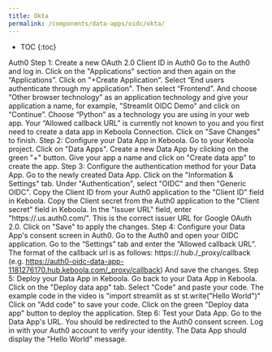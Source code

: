 ```yaml
---
title: Okta
permalink: /components/data-apps/oidc/okta/
---
```


* TOC
{:toc}

Auth0
Step 1: Create a new OAuth 2.0 Client ID in Auth0
Go to the Auth0 and log in.
Click on the "Applications" section and then again on the “Applications”.
Click on "+Create Application".
Select “End users authenticate through my application".
Then select “Frontend”.
And choose “Other browser technology” as an application technology and give your application a name, for example, "Streamlit OIDC Demo" and click on “Continue”.
Choose “Python” as a technology you are using in your web app.
Your “Allowed callback URL” is currently not known to you and you first need to create a data app in Keboola Connection.
Click on "Save Changes" to finish.
Step 2: Configure your Data App in Keboola.
Go to your Keboola project.
Click on "Data Apps".
Create a new Data App by clicking on the green "+" button.
Give your app a name and click on "Create data app" to create the app.
Step 3: Configure the authentication method for your Data App.
Go to the newly created Data App.
Click on the "Information & Settings" tab.
Under "Authentication", select "OIDC" and then "Generic OIDC".
Copy the Client ID from your Auth0 application to the "Client ID" field in Keboola.
Copy the Client secret from the Auth0 application to the "Client secret" field in Keboola.
In the "Issuer URL" field, enter "https://<yourDomain>.us.auth0.com/". This is the correct issuer URL for Google OAuth 2.0.
Click on "Save" to apply the changes.
Step 4: Configure your Data App's consent screen in Auth0.
Go to the Auth0 and open your OIDC application.
Go to the “Settings” tab and enter the “Allowed callback URL”.
The format of the callback url is as follows:
https://<dataAppId>.hub.<keboolaConnectionHost>/_proxy/callback
(e.g. https://auth0-oidc-data-app-1181276170.hub.keboola.com/_proxy/callback)
And save the changes.
Step 5: Deploy your Data App in Keboola.
Go back to your Data App in Keboola.
Click on the "Deploy data app" tab.
Select "Code" and paste your code. The example code in the video is "import streamlit as st st.write("Hello World")"
Click on "Add code" to save your code.
Click on the green "Deploy data app" button to deploy the application.
Step 6: Test your Data App.
Go to the Data App's URL.
You should be redirected to the Auth0 consent screen.
Log in with your Auth0 account to verify your identity.
The Data App should display the "Hello World" message.
 
 



